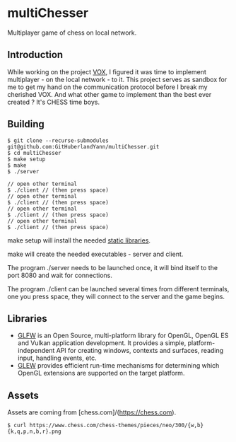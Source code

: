# multiChesser
Multiplayer game of chess on local network.

## Introduction
While working on the project [VOX](https://github.com/GitHuberlandYann/VOX.git), I figured it was time to implement multiplayer - on the local network - to it.
This project serves as sandbox for me to get my hand on the communication protocol before I break my cherished VOX. And what other game to implement than the best ever created ? It's CHESS time boys.

## Building
```
$ git clone --recurse-submodules git@github.com:GitHuberlandYann/multiChesser.git
$ cd multiChesser
$ make setup
$ make
$ ./server

// open other terminal
$ ./client // (then press space)
// open other terminal
$ ./client // (then press space)
// open other terminal
$ ./client // (then press space)
// open other terminal
$ ./client // (then press space)
```
make setup will install the needed [static libraries](#libraries).

make will create the needed executables - server and client.

The program ./server needs to be launched once, it will bind itself to the port 8080 and wait for connections.

The program ./client can be launched several times from different terminals, one you press space, they will connect to the server and the game begins.

## Libraries
* [GLFW](https://github.com/glfw/glfw.git) is an Open Source, multi-platform library for OpenGL, OpenGL ES and Vulkan application development. It provides a simple, platform-independent API for creating windows, contexts and surfaces, reading input, handling events, etc.
* [GLEW](https://github.com/nigels-com/glew.git) provides efficient run-time mechanisms for determining which OpenGL extensions are supported on the target platform.

## Assets
Assets are coming from [chess.com]/(https://chess.com).
```
$ curl https://www.chess.com/chess-themes/pieces/neo/300/{w,b}{k,q,p,n,b,r}.png
```

